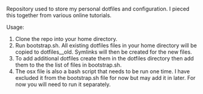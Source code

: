 Repository used to store my personal dotfiles and configuration. I pieced this together from various online tutorials. 

Usage:

1. Clone the repo into your home directory.
2. Run bootstrap.sh. All existing dotfiles files in your home directory will be copied to dotfiles__old. Symlinks will then be created for the new files.
3. To add additional dotfiles create them in the dotfiles directory then add them to the the list of files in bootstrap.sh.
4. The osx file is also a bash script that needs to be run one time. I have excluded it from the bootstrap.sh file for now but may add it in later. For now you will need to run it separately.
